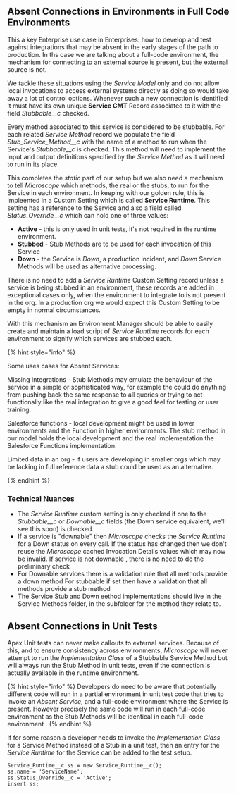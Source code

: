 
## Absent Connections in Environments in Full Code Environments 

This a key Enterprise use case in Enterprises: how to develop and test against integrations that may be absent in the early stages of the path to production. In ths case we are talking about a full-code environment, the mechanism for connecting to an external source is present, but the external source is not.

We tackle these situations using the *Service Model* only and do not allow local invocations to access external systems directly as doing so would take away a lot of control options. 
Whenever such a new connection is identified it must have its own unique **Service CMT** Record associated to it with the field *Stubbable__c* checked.

Every method associated to this service is considered to be stubbable. For each related *Service Method* record we populate the field *Stub_Service_Method__c* with the name of a method to run when the Service's *Stubbable__c* is checked. This method will need to implement the input and output definitions specified by the *Service Method* as it will need to run in its place.

This completes the *static* part of our setup but we also need a mechanism to tell *Microscope* which methods, the real or the stubs, to run for the Service in each environment. In keeping with our golden rule, this is impleented in a Custom Setting which is called **Service Runtime**. This setting has a reference to the Service and also a field called *Status_Override__c* which can hold one of three values:
* **Active** - this is only used in unit tests, it's not required in the runtime environment.
* **Stubbed** - Stub Methods are to be used for each invocation of this Service
* **Down** - the Service is *Down*, a production incident, and *Down* Service Methods will be used as alternative processing.

There is no need to add a *Service Runtime* Custom Setting record unless a service is being stubbed in an environment, these records are added in exceptional cases only, when the environment to integrate to is not present in the org. In a production org we would expect this Custom Setting to be empty in normal circumstances.

With this mechanism an Environment Manager should be able to easily create and maintain a load script of *Service Runtime* records for each environment to signify which services are stubbed each.

{% hint style="info" %}

Some uses cases for Absent Services:

Missing Integrations - Stub Methods may emulate the behaviour of the service in a simple or sophisticated way, for example the could do anything from pushing back the same response to all queries or trying to act functionally like the real integration to give a good feel for testing or user training.

Salesforce functions - local development might be used in lower environments and the Function in higher environments. The stub method in our model holds the local development and the real implementation the Salesforce Functions implementation.

Limited data in an org - if users are developing in smaller orgs which may be lacking in full reference data a stub could be used as an alternative.

{% endhint %}

### Technical Nuances

* The *Service Runtime* custom setting is only checked if one to the *Stubbable__c* or *Downable__c* fields (the Down service equivalent, we'll see this soon) is checked. 
* If a service is "downable" then *Microscope* checks the *Service Runtime* for a Down status on every call. If the status has changed then we don't reuse the *Microscope* cached Invocation Details values which may now be invalid. If service is not downable , there is no need to do the preliminary check
* For Downable services there is a validation rule that all methods provide a down method
For stubbable if set then have a validation that all methods provide a stub method
* The Service Stub and Down eethod implementations should live in the Service Methods folder, in the subfolder for the method they relate to.


## Absent Connections in Unit Tests

Apex Unit tests can never make callouts to external services. Because of this, and to ensure consistency across environments, *Microscope* will never attempt to run the *Implementation Class* of a Stubbable Service Method but will always run the Stub Method in unit tests, even if the connection is actually available in the runtime environment.  


{% hint style="info" %}
Developers do need to be aware that potentially different code will run in a partial environment in unit test code that tries to invoke an  *Absent Service*, and a full-code environment where the Service is present. However precisely the same code will run in each full-code environment as the Stub Methods will be identical in each full-code environment .
{% endhint %}

If for some reason a developer needs to invoke the *Implementation Class* for a Service Method instead of a Stub in a unit test, then an entry for the *Service Runtime* for the Service can be added to the test setup.

```
Service_Runtime__c ss = new Service_Runtime__c();
ss.name = 'ServiceName';
ss.Status_Override__c = 'Active';
insert ss;
```


